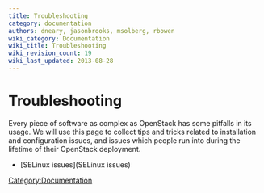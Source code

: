 ```yaml
---
title: Troubleshooting
category: documentation
authors: dneary, jasonbrooks, msolberg, rbowen
wiki_category: Documentation
wiki_title: Troubleshooting
wiki_revision_count: 19
wiki_last_updated: 2013-08-28
---
```


# Troubleshooting

Every piece of software as complex as OpenStack has some pitfalls in its usage. We will use this page to collect tips and tricks related to installation and configuration issues, and issues which people run into during the lifetime of their OpenStack deployment.

*   [SELinux issues](SELinux issues)

<Category:Documentation>
